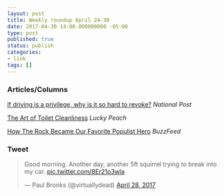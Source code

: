 ```yaml
---
layout: post
title: Weekly roundup April 24-30
date: 2017-04-30 14:00.000000000 -05:00
type: post
published: true
status: publish
categories:
- link
tags: []
---
```


### Articles/Columns

[If driving is a privilege, why is it so hard to revoke?](http://news.nationalpost.com/full-comment/chris-selley-if-driving-is-a-privilege-why-is-it-so-hard-to-revoke "Chris Selley: If driving is a privilege, why is it so hard to revoke?") *National Post*

[The Art of Toilet Cleanliness](http://luckypeach.com/the-art-of-toilet-cleanliness-joe-beef/ "The Art of Toilet Cleanliness. By Peter Meehan") *Lucky Peach*

[How The Rock Became Our Favorite Populist Hero](https://www.buzzfeed.com/scaachikoul/how-the-rock-became-our-favorite-populist-hero "How The Rock Became Our Favorite Populist Hero. By Scaachi Koul") *BuzzFeed*

### Tweet

<blockquote class="twitter-tweet" data-lang="en"><p lang="en" dir="ltr">Good morning. Another day, another 5ft squirrel trying to break into my car. <a href="https://t.co/8Er21o3wla">pic.twitter.com/8Er21o3wla</a></p>&mdash; Paul Bronks (@virtuallydead) <a href="https://twitter.com/virtuallydead/status/857834735170723840">April 28, 2017</a></blockquote> <script async src="//platform.twitter.com/widgets.js" charset="utf-8"></script>
